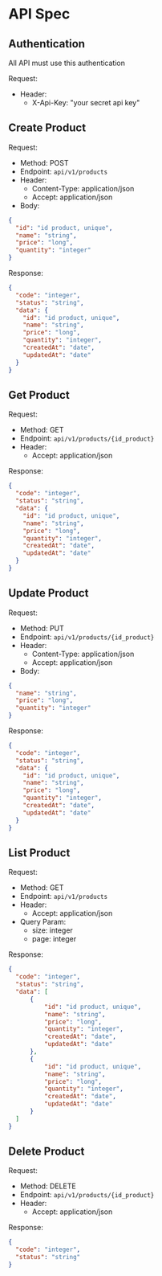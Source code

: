 # API Spec

## Authentication

All API must use this authentication

Request:
- Header:
  - X-Api-Key: "your secret api key"

## Create Product

Request:
- Method: POST
- Endpoint: `api/v1/products`
- Header:
  - Content-Type: application/json
  - Accept: application/json
- Body:

```json
{
  "id": "id product, unique",
  "name": "string",
  "price": "long",
  "quantity": "integer"
}
```

Response:

```json
{
  "code": "integer",
  "status": "string",
  "data": {
    "id": "id product, unique",
    "name": "string",
    "price": "long",
    "quantity": "integer",
    "createdAt": "date",
    "updatedAt": "date"
  }
}
```

## Get Product

Request:
- Method: GET
- Endpoint: `api/v1/products/{id_product}`
- Header:
    - Accept: application/json

Response:

```json
{
  "code": "integer",
  "status": "string",
  "data": {
    "id": "id product, unique",
    "name": "string",
    "price": "long",
    "quantity": "integer",
    "createdAt": "date",
    "updatedAt": "date"
  }
}
```

## Update Product

Request:
- Method: PUT
- Endpoint: `api/v1/products/{id_product}`
- Header:
    - Content-Type: application/json
    - Accept: application/json
- Body:

```json
{
  "name": "string",
  "price": "long",
  "quantity": "integer"
}
```

Response:

```json
{
  "code": "integer",
  "status": "string",
  "data": {
    "id": "id product, unique",
    "name": "string",
    "price": "long",
    "quantity": "integer",
    "createdAt": "date",
    "updatedAt": "date"
  }
}
```

## List Product

Request:
- Method: GET
- Endpoint: `api/v1/products`
- Header:
  - Accept: application/json
- Query Param:
  - size: integer
  - page: integer

Response:

```json
{
  "code": "integer",
  "status": "string",
  "data": [
      {
          "id": "id product, unique",
          "name": "string",
          "price": "long",
          "quantity": "integer",
          "createdAt": "date",
          "updatedAt": "date"
      },
      {
          "id": "id product, unique",
          "name": "string",
          "price": "long",
          "quantity": "integer",
          "createdAt": "date",
          "updatedAt": "date"
      }
  ]
}
```


## Delete Product

Request:
- Method: DELETE
- Endpoint: `api/v1/products/{id_product}`
- Header:
    - Accept: application/json

Response:

```json
{
  "code": "integer",
  "status": "string"
}
```
